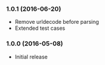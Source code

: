 
### 1.0.1 (2016-06-20)

* Remove urldecode before parsing 
* Extended test cases

### 1.0.0 (2016-05-08)

* Initial release
